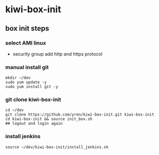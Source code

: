 # kiwi-box-init


## box init steps

### select AMI linux
* security group add http and https protocol

### manual install git
```
mkdir ~/dev
sudo yum update -y
sudo yum install git -y
```

### git clone kiwi-box-init
```
cd ~/dev
git clone https://github.com/yren/kiwi-box-init.git kiwi-box-init
cd kiwi-box-init && source init_box.sh
## logout and login again
```

### install jenkins
```
source ~/dev/kiwi-box-init/install_jenkins.sh
```
